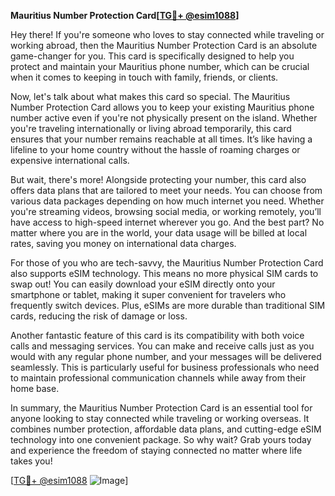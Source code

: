 **Mauritius Number Protection Card[[TG💪+ @esim1088](https://t.me/s/esim1088)]**

Hey there! If you're someone who loves to stay connected while traveling or working abroad, then the Mauritius Number Protection Card is an absolute game-changer for you. This card is specifically designed to help you protect and maintain your Mauritius phone number, which can be crucial when it comes to keeping in touch with family, friends, or clients.

Now, let's talk about what makes this card so special. The Mauritius Number Protection Card allows you to keep your existing Mauritius phone number active even if you're not physically present on the island. Whether you're traveling internationally or living abroad temporarily, this card ensures that your number remains reachable at all times. It’s like having a lifeline to your home country without the hassle of roaming charges or expensive international calls.

But wait, there's more! Alongside protecting your number, this card also offers data plans that are tailored to meet your needs. You can choose from various data packages depending on how much internet you need. Whether you're streaming videos, browsing social media, or working remotely, you’ll have access to high-speed internet wherever you go. And the best part? No matter where you are in the world, your data usage will be billed at local rates, saving you money on international data charges.

For those of you who are tech-savvy, the Mauritius Number Protection Card also supports eSIM technology. This means no more physical SIM cards to swap out! You can easily download your eSIM directly onto your smartphone or tablet, making it super convenient for travelers who frequently switch devices. Plus, eSIMs are more durable than traditional SIM cards, reducing the risk of damage or loss.

Another fantastic feature of this card is its compatibility with both voice calls and messaging services. You can make and receive calls just as you would with any regular phone number, and your messages will be delivered seamlessly. This is particularly useful for business professionals who need to maintain professional communication channels while away from their home base.

In summary, the Mauritius Number Protection Card is an essential tool for anyone looking to stay connected while traveling or working overseas. It combines number protection, affordable data plans, and cutting-edge eSIM technology into one convenient package. So why wait? Grab yours today and experience the freedom of staying connected no matter where life takes you!

[[TG💪+ @esim1088](https://t.me/s/esim1088) ![Image](https://i.postimg.cc/Y0z9fWf4/image.png)]